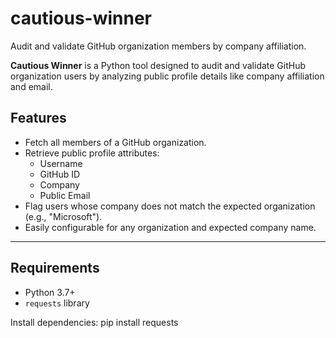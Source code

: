# cautious-winner
Audit and validate GitHub organization members by company affiliation.

**Cautious Winner** is a Python tool designed to audit and validate GitHub organization users by analyzing public profile details like company affiliation and email.

## Features

- Fetch all members of a GitHub organization.
- Retrieve public profile attributes:
  - Username
  - GitHub ID
  - Company
  - Public Email
- Flag users whose company does not match the expected organization (e.g., "Microsoft").
- Easily configurable for any organization and expected company name.

---

## Requirements

- Python 3.7+
- `requests` library

Install dependencies:
pip install requests
